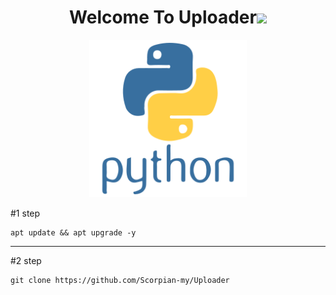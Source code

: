 <h1 align="center">Welcome To Uploader<img src="https://media.giphy.com/media/hvRJCLFzcasrR4ia7z/giphy.gif" width="40"></h1>

<center><img src="https://github.com/devicons/devicon/blob/master/icons/python/python-original-wordmark.svg" alt="centered image" height="50%" width="50%"> </center>






#1 step
```
apt update && apt upgrade -y
```
<hr>

#2 step
```
git clone https://github.com/Scorpian-my/Uploader
```
